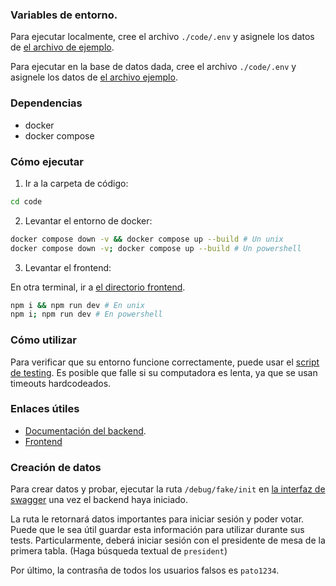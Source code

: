 ### Variables de entorno.

Para ejecutar localmente, cree el archivo `./code/.env` y asignele los datos de
[el archivo de ejemplo](./code/.env.example).

Para ejecutar en la base de datos dada, cree el archivo `./code/.env` y asignele
los datos de [el archivo ejemplo](./code/.env.example.ucu).

### Dependencias

- docker
- docker compose

### Cómo ejecutar

1. Ir a la carpeta de código:

```bash
cd code
```

2. Levantar el entorno de docker:

```bash
docker compose down -v && docker compose up --build # Un unix
docker compose down -v; docker compose up --build # Un powershell
```

3. Levantar el frontend:

En otra terminal, ir a [el directorio frontend](./code/frontend/).

```bash
npm i && npm run dev # En unix
npm i; npm run dev # En powershell
```

### Cómo utilizar

Para verificar que su entorno funcione correctamente, puede usar el
[script de testing](./code/endpoint_testing/test.sh). Es posible que falle
si su computadora es lenta, ya que se usan timeouts hardcodeados.

### Enlaces útiles

- [Documentación del backend](http://localhost:8080/swagger/index.html).
- [Frontend](http://localhost:5173)

### Creación de datos

Para crear datos y probar, ejecutar la ruta `/debug/fake/init` en
[la interfaz de swagger](http://localhost:8080/swagger/index.html) una vez el
backend haya iniciado.

La ruta le retornará datos importantes para iniciar sesión y poder votar. Puede
que le sea útil guardar esta información para utilizar durante sus tests.
Particularmente, deberá iniciar sesión con el presidente de mesa de la primera
tabla. (Haga búsqueda textual de `president`)

Por último, la contrasña de todos los usuarios falsos es `pato1234`.
